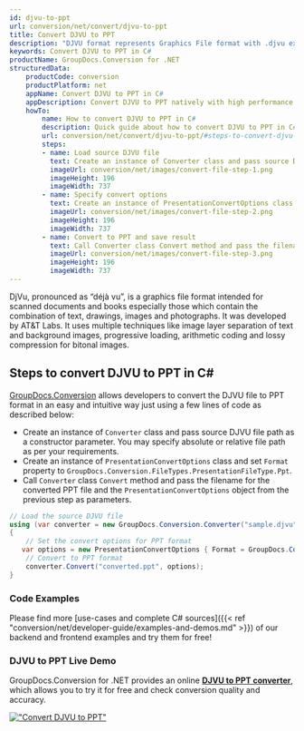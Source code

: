 ```yaml
---
id: djvu-to-ppt
url: conversion/net/convert/djvu-to-ppt
title: Convert DJVU to PPT
description: "DJVU format represents Graphics File format with .djvu extension. Learn how to convert DJVU to PPT file programmatically in C# language using GroupDocs.Conversion for .NET library."
keywords: Convert DJVU to PPT in C#
productName: GroupDocs.Conversion for .NET
structuredData:
    productCode: conversion
    productPlatform: net
    appName: Convert DJVU to PPT in C#
    appDescription: Convert DJVU to PPT natively with high performance using C# language and server side GroupDocs.Conversion for .NET APIs, without the use of any software like Microsoft or Open Office.
    howTo:
        name: How to convert DJVU to PPT in C# 
        description: Quick guide about how to convert DJVU to PPT in C# with high performance and accuracy.
        url: conversion/net/convert/djvu-to-ppt/#steps-to-convert-djvu-to-ppt-in-c
        steps:
        - name: Load source DJVU file 
          text: Create an instance of Converter class and pass source DJVU file path as a constructor parameter. You may specify absolute or relative file path as per your requirements. 
          imageUrl: conversion/net/images/convert-file-step-1.png
          imageHeight: 196
          imageWidth: 737
        - name: Specify convert options 
          text: Create an instance of PresentationConvertOptions class.
          imageUrl: conversion/net/images/convert-file-step-2.png
          imageHeight: 196
          imageWidth: 737
        - name: Convert to PPT and save result 
          text: Call Converter class Convert method and pass the filename for the converted HTML file and the PresentationConvertOptions object from the previous step as parameters.
          imageUrl: conversion/net/images/convert-file-step-3.png
          imageHeight: 196
          imageWidth: 737
---
```


DjVu, pronounced as “déjà vu”, is a graphics file format intended for scanned documents and books especially those which contain the combination of text, drawings, images and photographs. It was developed by AT&T Labs. It uses multiple techniques like image layer separation of text and background images, progressive loading, arithmetic coding and lossy compression for bitonal images.

## Steps to convert DJVU to PPT in C#

[GroupDocs.Conversion](https://products.groupdocs.com/conversion/net) allows developers to convert the DJVU file to PPT format in an easy and intuitive way just using a few lines of code as described below:

* Create an instance of `Converter` class and pass source DJVU file path as a constructor parameter. You may specify absolute or relative file path as per your requirements. 
* Create an instance of `PresentationConvertOptions` class and set `Format` property to `GroupDocs.Conversion.FileTypes.PresentationFileType.Ppt`.
* Call `Converter` class `Convert` method and pass the filename for the converted PPT file and the `PresentationConvertOptions` object from the previous step as parameters.

```csharp
// Load the source DJVU file
using (var converter = new GroupDocs.Conversion.Converter("sample.djvu"))
{
    // Set the convert options for PPT format
   var options = new PresentationConvertOptions { Format = GroupDocs.Conversion.FileTypes.PresentationFileType.Ppt };
    // Convert to PPT format
    converter.Convert("converted.ppt", options);
}
```

### Code Examples

Please find more [use-cases and complete C# sources]({{< ref "conversion/net/developer-guide/examples-and-demos.md" >}}) of our backend and frontend examples and try them for free!

### DJVU to PPT Live Demo

GroupDocs.Conversion for .NET provides an online [**DJVU to PPT converter**](https://products.groupdocs.app/conversion/djvu-to-ppt), which allows you to try it for free and check conversion quality and accuracy.

[!["Convert DJVU to PPT"](conversion/net/images/convert-to-ppt/convert-djvu-to-ppt.png)](https://products.groupdocs.app/conversion/djvu-to-ppt)
